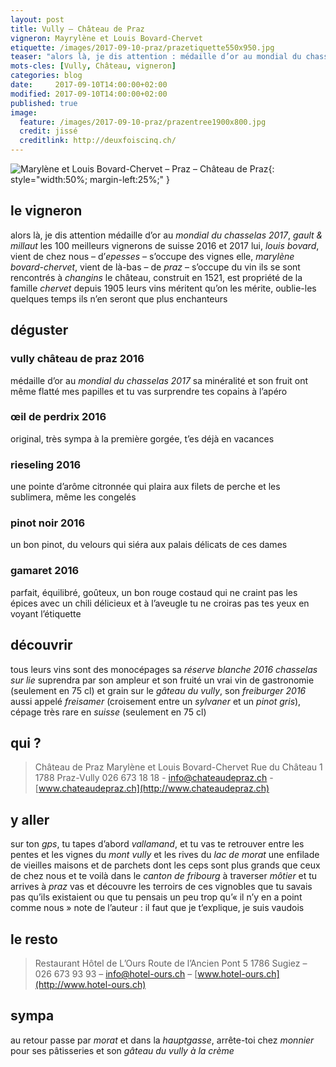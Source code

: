 ```yaml
---
layout: post
title: Vully — Château de Praz
vigneron: Mayrylène et Louis Bovard-Chervet
etiquette: /images/2017-09-10-praz/prazetiquette550x950.jpg
teaser: "alors là, je dis attention : médaille d’or au mondial du chasselas 2017, *gault & millaut* les 100 meilleurs vignerons de suisse 2016 et 2017"
mots-cles: [Vully, Château, vigneron]
categories: blog
date:     2017-09-10T14:00:00+02:00
modified: 2017-09-10T14:00:00+02:00
published: true
image:
  feature: /images/2017-09-10-praz/prazentree1900x800.jpg
  credit: jissé
  creditlink: http://deuxfoiscinq.ch/
---
```


![Marylène et Louis Bovard-Chervet – Praz – Château de Praz][i1]{: style="width:50%; margin-left:25%;" }

[i1]: ../../images/2017-09-10-praz/praz-vignerons1200x1500.jpg

## le vigneron
alors là, je dis attention
médaille d’or au *mondial du chasselas 2017*, *gault & millaut* les 100 meilleurs vignerons de suisse 2016 et 2017
lui, *louis bovard*, vient de chez nous – d’*epesses* – s’occupe des vignes
elle, *marylène bovard-chervet*, vient de là-bas – de *praz* – s’occupe du vin
ils se sont rencontrés à *changins*
le château, construit en 1521, est propriété de la famille *chervet* depuis 1905
leurs vins méritent qu’on les mérite, oublie-les quelques temps ils n’en seront que plus enchanteurs


## déguster
### vully château de praz 2016
médaille d’or au *mondial du chasselas 2017*
sa minéralité et son fruit ont même flatté mes papilles et tu vas surprendre tes copains à l’apéro

### œil de perdrix 2016
original, très sympa
à la première gorgée, t’es déjà en vacances

### rieseling 2016
une pointe d’arôme citronnée qui plaira aux filets de perche et les sublimera, même les congelés

### pinot noir 2016
un bon pinot, du velours qui siéra aux palais délicats de ces dames

### gamaret 2016
parfait, équilibré, goûteux, un bon rouge costaud qui ne craint pas les épices
avec un chili délicieux et à l’aveugle tu ne croiras pas tes yeux en voyant l’étiquette

## découvrir
tous leurs vins sont des monocépages
sa *réserve blanche 2016 chasselas sur lie* suprendra par son ampleur et son fruité
un vrai vin de gastronomie (seulement en 75 cl)
et grain sur le *gâteau du vully*, son *freiburger 2016* aussi appelé *freisamer* (croisement entre un *sylvaner* et un *pinot gris*), cépage très rare en *suisse* (seulement en 75 cl)

## qui ?
> Château de Praz
> Marylène et Louis Bovard-Chervet
> Rue du Château 1
> 1788 Praz-Vully
> 026 673 18 18 - [info@chateaudepraz.ch](mailto:info@chateaudepraz.ch) - [www.chateaudepraz.ch](http://www.chateaudepraz.ch)

## y aller
sur ton *gps*, tu tapes d’abord *vallamand*, et tu vas te retrouver entre les pentes et les vignes du *mont vully* et les rives du *lac de morat*
une enfilade de vieilles maisons et de parchets dont les ceps sont plus grands que ceux de chez nous et te voilà dans le *canton de fribourg* à traverser *môtier* et tu arrives à *praz*
vas et découvre les terroirs de ces vignobles que tu savais pas qu’ils existaient ou que tu pensais un peu trop qu’« il n’y en a point comme nous »
note de l’auteur : il faut que je t’explique, je suis vaudois


## le resto
> Restaurant Hôtel de L’Ours
> Route de l’Ancien Pont 5
> 1786 Sugiez – 026 673 93 93 – [info@hotel-ours.ch](mailto:info@hotel-ours.ch) – [www.hotel-ours.ch](http://www.hotel-ours.ch)


## sympa
au retour passe par *morat* et dans la *hauptgasse*, arrête-toi chez *monnier* pour ses pâtisseries et son *gâteau du vully à la crème*
